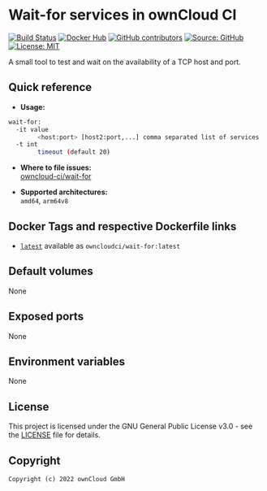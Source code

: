 # Wait-for services in ownCloud CI

[![Build Status](https://img.shields.io/drone/build/owncloud-ci/wait-for?logo=drone&server=https%3A%2F%2Fdrone.owncloud.com)](https://drone.owncloud.com/owncloud-ci/wait-for)
[![Docker Hub](https://img.shields.io/docker/v/owncloudci/wait-for?logo=docker&label=dockerhub&sort=semver&logoColor=white)](https://hub.docker.com/r/owncloudci/wait-for)
[![GitHub contributors](https://img.shields.io/github/contributors/owncloud-ci/wait-for)](https://github.com/owncloud-ci/wait-for/graphs/contributors)
[![Source: GitHub](https://img.shields.io/badge/source-github-blue.svg?logo=github&logoColor=white)](https://github.com/owncloud-ci/wait-for)
[![License: MIT](https://img.shields.io/github/license/owncloud-ci/wait-for)](https://github.com/owncloud-ci/wait-for/blob/master/LICENSE)

A small tool to test and wait on the availability of a TCP host and port.

## Quick reference

- **Usage:**

```bash
wait-for:
  -it value
        <host:port> [host2:port,...] comma separated list of services
  -t int
        timeout (default 20)
```

- **Where to file issues:**\
  [owncloud-ci/wait-for](https://github.com/owncloud-ci/wait-for/issues)

- **Supported architectures:**\
  `amd64`, `arm64v8`

## Docker Tags and respective Dockerfile links

- [`latest`](https://github.com/owncloud-ci/wait-for/blob/master/latest/Dockerfile.amd64) available as `owncloudci/wait-for:latest`

## Default volumes

None

## Exposed ports

None

## Environment variables

None

## License

This project is licensed under the GNU General Public License v3.0 - see the [LICENSE](https://github.com/owncloud-ci/alpine/blob/master/LICENSE) file for details.

## Copyright

```Text
Copyright (c) 2022 ownCloud GmbH
```
